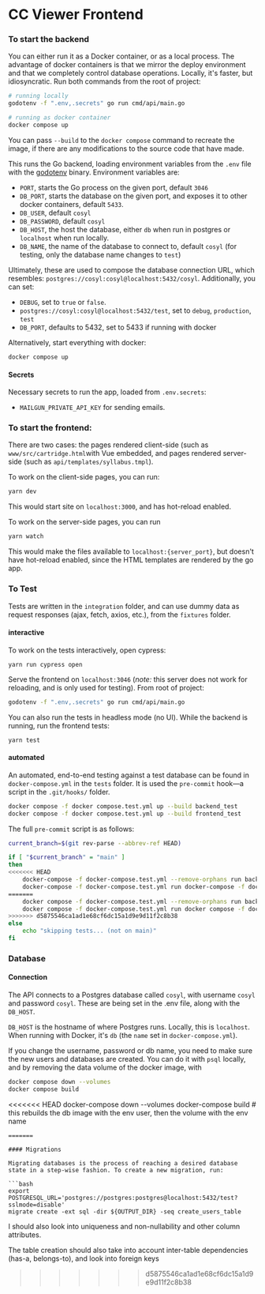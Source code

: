# CC Viewer Frontend

### To start the backend

You can either run it as a Docker container, or as a local process. The advantage of docker containers is that we mirror the deploy environment and that we completely control database operations. Locally, it's faster, but idiosyncratic. Run both commands from the root of project:

```bash
# running locally
godotenv -f ".env,.secrets" go run cmd/api/main.go

# running as docker container
docker compose up
```

You can pass `--build` to the `docker compose` command to recreate the image, if there are any modifications to the source code that have made.

This runs the Go backend, loading environment variables from the `.env` file with the [godotenv](https://github.com/joho/godotenv) binary. Environment variables are:

- `PORT`, starts the Go process on the given port, default `3046`
- `DB_PORT`, starts the database on the given port, and exposes it to other docker containers, default `5433`.
- `DB_USER`, default `cosyl`
- `DB_PASSWORD`, default `cosyl`
- `DB_HOST`, the host the database, either `db` when run in postgres or `localhost` when run locally.
- `DB_NAME`, the name of the database to connect to, default `cosyl` (for testing, only the database name changes to `test`)

Ultimately, these are used to compose the database connection URL, which resembles: `postgres://cosyl:cosyl@localhost:5432/cosyl`. Additionally, you can set:

- `DEBUG`, set to `true` or `false`.
- `postgres://cosyl:cosyl@localhost:5432/test`, set to `debug`, `production`, `test`
- `DB_PORT`, defaults to 5432, set to 5433 if running with docker

Alternatively, start everything with docker:

```
docker compose up
```
#### Secrets

Necessary secrets to run the app, loaded from `.env.secrets`:

- `MAILGUN_PRIVATE_API_KEY` for sending emails.

### To start the frontend:

There are two cases: the pages rendered client-side (such as `www/src/cartridge.html`with Vue embedded, and pages rendered server-side (such as `api/templates/syllabus.tmpl`).

To work on the client-side pages, you can run:

```bash
yarn dev
```

This would start site on `localhost:3000`, and has hot-reload enabled.

To work on the server-side pages, you can run

```bash
yarn watch
```

This would make the files available to `localhost:{server_port}`, but doesn't have hot-reload enabled, since the HTML templates are rendered by the go app.

### To Test

Tests are written in the `integration` folder, and can use dummy data as request responses (ajax, fetch, axios, etc.), from the `fixtures` folder.

#### interactive

To work on the tests interactively, open cypress:

```
yarn run cypress open
```

Serve the frontend on `localhost:3046` (_note:_ this server does not work for reloading, and is only used for testing). From root of project:

```bash
godotenv -f ".env,.secrets" go run cmd/api/main.go
```

You can also run the tests in headless mode (no UI). While the backend is running, run the frontend tests:

```
yarn test
```

#### automated

An automated, end-to-end testing against a test database can be found in `docker-compose.yml` in the `tests` folder. It is used the `pre-commit` hook—a script in the `.git/hooks/` folder.

```bash
docker compose -f docker compose.test.yml up --build backend_test
docker compose -f docker compose.test.yml up --build frontend_test

```

The full `pre-commit` script is as follows:

```bash
current_branch=$(git rev-parse --abbrev-ref HEAD)

if [ "$current_branch" = "main" ]
then
<<<<<<< HEAD
	docker-compose -f docker-compose.test.yml --remove-orphans run backend_test
	docker-compose -f docker-compose.test.yml run docker-compose -f docker-compose.test.yml run frontend_test --remove-orphans frontend_test
=======
	docker compose -f docker-compose.test.yml --remove-orphans run backend_test 
	docker compose -f docker-compose.test.yml run docker compose -f docker compose.test.yml run frontend_test --remove-orphans frontend_test 
>>>>>>> d5875546ca1ad1e68cf6dc15a1d9e9d11f2c8b38
else
	echo "skipping tests... (not on main)"
fi

```

### Database

#### Connection

The API connects to a Postgres database called `cosyl`, with username `cosyl` and password `cosyl`. These are being set in the .env file, along with the `DB_HOST`.

`DB_HOST` is the hostname of where Postgres runs. Locally, this is `localhost`. When running with Docker, it's `db` (the `name` set in `docker-compose.yml`).

If you change the username, password or db name, you need to make sure the new users and databases are created. You can do it with `psql` locally, and by removing the data volume of the docker image, with

```bash
docker compose down --volumes
docker compose build
```
<<<<<<< HEAD
docker-compose down --volumes
docker-compose build # this rebuilds the db image with the env user, then the volume with the env name
```
=======

#### Migrations

Migrating databases is the process of reaching a desired database state in a step-wise fashion. To create a new migration, run:

```bash
export POSTGRESQL_URL='postgres://postgres:postgres@localhost:5432/test?sslmode=disable'
migrate create -ext sql -dir ${OUTPUT_DIR} -seq create_users_table
```

I should also look into uniqueness and non-nullability and other column attributes.

The table creation should also take into account inter-table dependencies (has-a, belongs-to), and look into foreign keys
>>>>>>> d5875546ca1ad1e68cf6dc15a1d9e9d11f2c8b38
